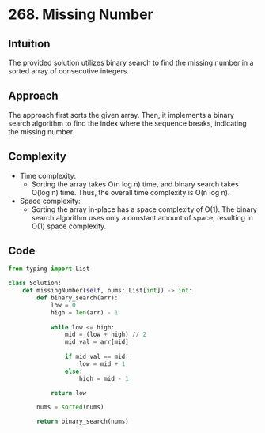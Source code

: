 # 268. Missing Number

## Intuition
The provided solution utilizes binary search to find the missing number in a sorted array of consecutive integers. 

## Approach
The approach first sorts the given array. Then, it implements a binary search algorithm to find the index where the sequence breaks, indicating the missing number.

## Complexity
- Time complexity: 
  - Sorting the array takes O(n log n) time, and binary search takes O(log n) time. Thus, the overall time complexity is O(n log n).
- Space complexity: 
  - Sorting the array in-place has a space complexity of O(1). The binary search algorithm uses only a constant amount of space, resulting in O(1) space complexity.

## Code
```python
from typing import List

class Solution:
    def missingNumber(self, nums: List[int]) -> int:
        def binary_search(arr):
            low = 0
            high = len(arr) - 1
            
            while low <= high:
                mid = (low + high) // 2
                mid_val = arr[mid]
                
                if mid_val == mid:
                    low = mid + 1
                else:
                    high = mid - 1

            return low

        nums = sorted(nums)

        return binary_search(nums)
